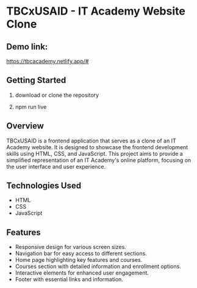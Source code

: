 # TBCxUSAID - IT Academy Website Clone

## Demo link:

https://tbcacademy.netlify.app/#

## Getting Started

1. download or clone the repository

2. npm run live

## Overview

TBCxUSAID is a frontend application that serves as a clone of an IT Academy website. It is designed to showcase the frontend development skills using HTML, CSS, and JavaScript. This project aims to provide a simplified representation of an IT Academy's online platform, focusing on the user interface and user experience.

## Technologies Used

- HTML
- CSS
- JavaScript

## Features

- Responsive design for various screen sizes.
- Navigation bar for easy access to different sections.
- Home page highlighting key features and courses.
- Courses section with detailed information and enrollment options.
- Interactive elements for enhanced user engagement.
- Footer with essential links and information.



